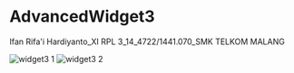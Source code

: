# AdvancedWidget3
Ifan Rifa'i Hardiyanto_XI RPL 3_14_4722/1441.070_SMK TELKOM MALANG

![widget3 1](https://cloud.githubusercontent.com/assets/22077698/18815780/05b8dede-8364-11e6-91d8-4032c5ee7412.jpg)
![widget3 2](https://cloud.githubusercontent.com/assets/22077698/18815781/05bfe972-8364-11e6-9b87-6a9345887045.jpg)
